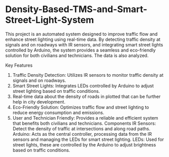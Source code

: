 # Density-Based-TMS-and-Smart-Street-Light-System
This project is an automated system designed to improve traffic flow and enhance street lighting using real-time data. By detecting traffic density at signals and on roadways with IR sensors, and integrating smart street lights controlled by Arduino, the system provides a seamless and eco-friendly solution for both civilians and technicians. The data is also analyzed.

Key Features
1. Traffic Density Detection: Utilizes IR sensors to monitor traffic density at signals and on roadways.
2. Smart Street Lights: Integrates LEDs controlled by Arduino to adjust street lighting based on traffic conditions.
3. Real-time data about the density of roads in plotted that can be further help in city development.
4. Eco-Friendly Solution: Optimizes traffic flow and street lighting to reduce energy consumption and emissions.
5. User and Technician Friendly: Provides a reliable and efficient system that benefits both civilians and technicians.
Components
IR Sensors: Detect the density of traffic at intersections and along road paths.
Arduino: Acts as the central controller, processing data from the IR sensors and managing the LEDs for smart street lighting.
LEDs: Used for street lights, these are controlled by the Arduino to adjust brightness based on traffic conditions.
